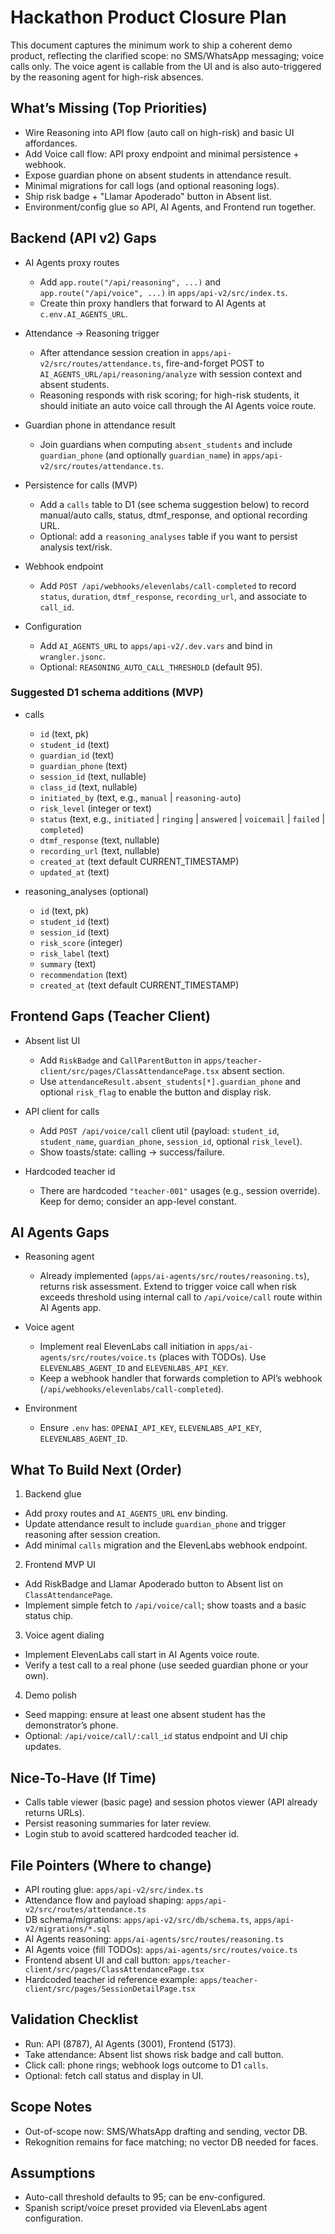 # Hackathon Product Closure Plan

This document captures the minimum work to ship a coherent demo product, reflecting the clarified scope: no SMS/WhatsApp messaging; voice calls only. The voice agent is callable from the UI and is also auto-triggered by the reasoning agent for high-risk absences.

## What’s Missing (Top Priorities)

- Wire Reasoning into API flow (auto call on high-risk) and basic UI affordances.
- Add Voice call flow: API proxy endpoint and minimal persistence + webhook.
- Expose guardian phone on absent students in attendance result.
- Minimal migrations for call logs (and optional reasoning logs).
- Ship risk badge + "Llamar Apoderado" button in Absent list.
- Environment/config glue so API, AI Agents, and Frontend run together.

## Backend (API v2) Gaps

- AI Agents proxy routes
  - Add `app.route("/api/reasoning", ...)` and `app.route("/api/voice", ...)` in `apps/api-v2/src/index.ts`.
  - Create thin proxy handlers that forward to AI Agents at `c.env.AI_AGENTS_URL`.

- Attendance → Reasoning trigger
  - After attendance session creation in `apps/api-v2/src/routes/attendance.ts`, fire-and-forget POST to `AI_AGENTS_URL/api/reasoning/analyze` with session context and absent students.
  - Reasoning responds with risk scoring; for high-risk students, it should initiate an auto voice call through the AI Agents voice route.

- Guardian phone in attendance result
  - Join guardians when computing `absent_students` and include `guardian_phone` (and optionally `guardian_name`) in `apps/api-v2/src/routes/attendance.ts`.

- Persistence for calls (MVP)
  - Add a `calls` table to D1 (see schema suggestion below) to record manual/auto calls, status, dtmf_response, and optional recording URL.
  - Optional: add a `reasoning_analyses` table if you want to persist analysis text/risk.

- Webhook endpoint
  - Add `POST /api/webhooks/elevenlabs/call-completed` to record `status`, `duration`, `dtmf_response`, `recording_url`, and associate to `call_id`.

- Configuration
  - Add `AI_AGENTS_URL` to `apps/api-v2/.dev.vars` and bind in `wrangler.jsonc`.
  - Optional: `REASONING_AUTO_CALL_THRESHOLD` (default 95).

### Suggested D1 schema additions (MVP)

- calls
  - `id` (text, pk)
  - `student_id` (text)
  - `guardian_id` (text)
  - `guardian_phone` (text)
  - `session_id` (text, nullable)
  - `class_id` (text, nullable)
  - `initiated_by` (text, e.g., `manual` | `reasoning-auto`)
  - `risk_level` (integer or text)
  - `status` (text, e.g., `initiated` | `ringing` | `answered` | `voicemail` | `failed` | `completed`)
  - `dtmf_response` (text, nullable)
  - `recording_url` (text, nullable)
  - `created_at` (text default CURRENT_TIMESTAMP)
  - `updated_at` (text)

- reasoning_analyses (optional)
  - `id` (text, pk)
  - `student_id` (text)
  - `session_id` (text)
  - `risk_score` (integer)
  - `risk_label` (text)
  - `summary` (text)
  - `recommendation` (text)
  - `created_at` (text default CURRENT_TIMESTAMP)

## Frontend Gaps (Teacher Client)

- Absent list UI
  - Add `RiskBadge` and `CallParentButton` in `apps/teacher-client/src/pages/ClassAttendancePage.tsx` absent section.
  - Use `attendanceResult.absent_students[*].guardian_phone` and optional `risk_flag` to enable the button and display risk.

- API client for calls
  - Add `POST /api/voice/call` client util (payload: `student_id`, `student_name`, `guardian_phone`, `session_id`, optional `risk_level`).
  - Show toasts/state: calling → success/failure.

- Hardcoded teacher id
  - There are hardcoded `"teacher-001"` usages (e.g., session override). Keep for demo; consider an app-level constant.

## AI Agents Gaps

- Reasoning agent
  - Already implemented (`apps/ai-agents/src/routes/reasoning.ts`), returns risk assessment. Extend to trigger voice call when risk exceeds threshold using internal call to `/api/voice/call` route within AI Agents app.

- Voice agent
  - Implement real ElevenLabs call initiation in `apps/ai-agents/src/routes/voice.ts` (places with TODOs). Use `ELEVENLABS_AGENT_ID` and `ELEVENLABS_API_KEY`.
  - Keep a webhook handler that forwards completion to API’s webhook (`/api/webhooks/elevenlabs/call-completed`).

- Environment
  - Ensure `.env` has: `OPENAI_API_KEY`, `ELEVENLABS_API_KEY`, `ELEVENLABS_AGENT_ID`.

## What To Build Next (Order)

1. Backend glue

- Add proxy routes and `AI_AGENTS_URL` env binding.
- Update attendance result to include `guardian_phone` and trigger reasoning after session creation.
- Add minimal `calls` migration and the ElevenLabs webhook endpoint.

2. Frontend MVP UI

- Add RiskBadge and Llamar Apoderado button to Absent list on `ClassAttendancePage`.
- Implement simple fetch to `/api/voice/call`; show toasts and a basic status chip.

3. Voice agent dialing

- Implement ElevenLabs call start in AI Agents voice route.
- Verify a test call to a real phone (use seeded guardian phone or your own).

4. Demo polish

- Seed mapping: ensure at least one absent student has the demonstrator’s phone.
- Optional: `/api/voice/call/:call_id` status endpoint and UI chip updates.

## Nice-To-Have (If Time)

- Calls table viewer (basic page) and session photos viewer (API already returns URLs).
- Persist reasoning summaries for later review.
- Login stub to avoid scattered hardcoded teacher id.

## File Pointers (Where to change)

- API routing glue: `apps/api-v2/src/index.ts`
- Attendance flow and payload shaping: `apps/api-v2/src/routes/attendance.ts`
- DB schema/migrations: `apps/api-v2/src/db/schema.ts`, `apps/api-v2/migrations/*.sql`
- AI Agents reasoning: `apps/ai-agents/src/routes/reasoning.ts`
- AI Agents voice (fill TODOs): `apps/ai-agents/src/routes/voice.ts`
- Frontend absent UI and call button: `apps/teacher-client/src/pages/ClassAttendancePage.tsx`
- Hardcoded teacher id reference example: `apps/teacher-client/src/pages/SessionDetailPage.tsx`

## Validation Checklist

- Run: API (8787), AI Agents (3001), Frontend (5173).
- Take attendance: Absent list shows risk badge and call button.
- Click call: phone rings; webhook logs outcome to D1 `calls`.
- Optional: fetch call status and display in UI.

## Scope Notes

- Out-of-scope now: SMS/WhatsApp drafting and sending, vector DB.
- Rekognition remains for face matching; no vector DB needed for faces.

## Assumptions

- Auto-call threshold defaults to 95; can be env-configured.
- Spanish script/voice preset provided via ElevenLabs agent configuration.
